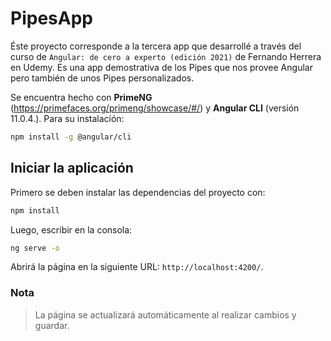 # PipesApp

Éste proyecto corresponde a la tercera app que desarrollé a través del curso de `Angular: de cero a experto (edición 2021)` de Fernando Herrera en Udemy. Es una app demostrativa de los Pipes que nos provee Angular pero también de unos Pipes personalizados.

Se encuentra hecho con **PrimeNG** (https://primefaces.org/primeng/showcase/#/) y **Angular CLI** (versión 11.0.4.). Para su instalación:

```bash
npm install -g @angular/cli
```

## Iniciar la aplicación

Primero se deben instalar las dependencias del proyecto con:

```bash
npm install
```

Luego, escribir en la consola:

```bash
ng serve -o
```

Abrirá la página en la siguiente URL: `http://localhost:4200/`.

### Nota

> La página se actualizará automáticamente al realizar cambios y guardar.

